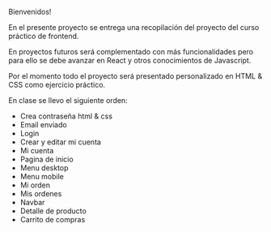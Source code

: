 Bienvenidos!

En el presente proyecto se entrega una recopilación del proyecto del curso práctico de frontend. 

En proyectos futuros será complementado con más funcionalidades pero para ello se debe avanzar en React y otros conocimientos de Javascript.

Por el momento todo el proyecto será presentado personalizado en HTML & CSS como ejercicio práctico.

En clase se llevo el siguiente orden:

- Crea contraseña html & css
- Email enviado
- Login
- Crear y editar mi cuenta
- Mi cuenta
- Pagina de inicio
- Menu desktop
- Menu mobile
- Mi orden
- Mis ordenes
- Navbar
- Detalle de producto
- Carrito de compras